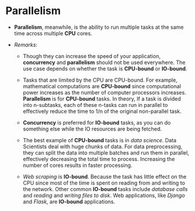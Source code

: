# Parallelism

* __Parallelism__, meanwhile, is the ability to run multiple tasks at the same time across multiple __CPU__ cores.

* _Remarks_:
    * Though they can increase the speed of your application, __concurrency__ and __parallelism__ should not be used everywhere. The use case depends on whether the task is __CPU-bound__ or __IO-bound__.

    * Tasks that are limited by the CPU are CPU-bound. For example, mathematical computations are __CPU-bound__ since computational power increases as the number of computer processors increases. __Parallelism__ is for __CPU-bound__ tasks. In theory, If a task is divided into n-subtasks, each of these n-tasks can run in parallel to effectively reduce the time to 1/n of the original non-parallel task. 

    * __Concurrency__ is preferred for __IO-bound__ tasks, as you can do something else while the IO resources are being fetched.

    * The best example of __CPU-bound__ tasks is in _data science_. Data Scientists deal with huge chunks of data. For data preprocessing, they can split the data into multiple batches and run them in parallel, effectively decreasing the total time to process. Increasing the number of cores results in faster processing.
    
    * _Web scraping_ is __IO-bound__. Because the task has little effect on the CPU since most of the time is spent on reading from and writing to the network. Other common __IO-bound__ tasks include _database calls_ and _reading_ and _writing files to disk_. Web applications, like _Django_ and _Flask_, are __IO-bound__ applications.
